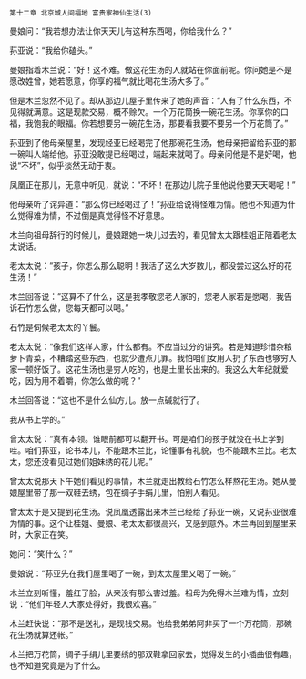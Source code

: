     第十二章 北京城人间福地 富贵家神仙生活(3) 

   曼娘问：“我若想办法让你天天儿有这种东西喝，你给我什么？”

   荪亚说：“我给你磕头。”

   曼娘指着木兰说：“好！这不难。做这花生汤的人就站在你面前呢。你问她是不是愿改姓曾，她若愿意，你享的福气就比喝花生汤大多了。”

   但是木兰忽然不见了。却从那边儿屋子里传来了她的声音：“人有了什么东西，不见得就满意。这是现款交易，概不赊欠。一个万花筒换一碗花生汤。你享你的口福，我饱我的眼福。你若想要另一碗花生汤，那要看我要不要另一个万花筒了。”

   荪亚到了他母亲屋里，发现经亚已经喝完了他那碗花生汤，他母亲把留给荪亚的那一碗叫人端给他。荪亚没敢提已经喝过，端起来就喝了。母亲问他是不是好喝，他说“不坏”，似乎淡然无动于衷。

   凤凰正在那儿，无意中听见，就说：“不坏！在那边儿院子里他说他要天天喝呢！”

   他母亲听了诧异道：“那么你已经喝过了！”荪亚给说得怪难为情。他也不知道为什么觉得难为情，不过倒是真觉得怪不好意思。

   木兰向祖母辞行的时候儿，曼娘跟她一块儿过去的，看见曾太太跟桂姐正陪着老太太说话。

   老太太说：“孩子，你怎么那么聪明！我活了这么大岁数儿，都没尝过这么好的花生汤！”

   木兰回答说：“这算不了什么，这是我孝敬您老人家的，您老人家若是愿喝，我告诉石竹怎么做，您每天都可以喝。”

   石竹是伺候老太太的丫鬟。

   老太太说：“像我们这样人家，什么都有。不应当过分的讲究。若是知道珍惜杂粮萝卜青菜，不糟踏这些东西，也就少遭点儿罪。我怕咱们女用人扔了东西也够穷人家一顿好饭了。这花生汤也是穷人吃的，也是土里长出来的。我这么大年纪就爱吃，因为用不着嚼，你怎么做的呢？”

   木兰回答说：“这也不是什么仙方儿。放一点碱就行了。

   我从书上学的。”

   曾太太说：“真有本领。谁眼前都可以翻开书。可是咱们的孩子就没在书上学到哇。咱们荪亚，论书本儿，不能跟木兰比，论懂事有礼貌，也不能跟木兰比。老太太，您还没看见过她们姐妹绣的花儿呢。”

   曾太太说那天下午她们看见的事情，木兰就走出教给石竹怎么样熬花生汤。她从曼娘屋里带了那一双鞋去绣，包在绸子手绢儿里，怕别人看见。

   曾太太于是又提到花生汤。说凤凰透露出来木兰已经给了荪亚一碗，又说荪亚很难为情的事。这个让桂姐、曼娘、老太太都很高兴，又感到意外。木兰再回到屋里来时，大家正在笑。

   她问：“笑什么？”

   曼娘说：“荪亚先在我们屋里喝了一碗，到太太屋里又喝了一碗。”

   木兰立刻听懂，羞红了脸，从来没有那么害过羞。祖母为免得木兰难为情，立刻说：“他们年轻人大家处得好，我很欢喜。”

   木兰赶快说：“那不是送礼，是现钱交易。他给我弟弟阿非买了一个万花筒，那碗花生汤就算还帐。”

   木兰把万花筒，绸子手绢儿里要绣的那双鞋拿回家去，觉得发生的小插曲很有趣，也不知道究竟是为了什么。

